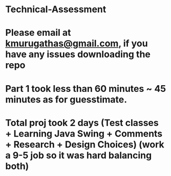 # Technical-Assessment

# Please email at kmurugathas@gmail.com, if you have any issues downloading the repo
# Part 1 took less than 60 minutes ~ 45 minutes as for guesstimate. 
# Total proj took 2 days (Test classes + Learning Java Swing + Comments + Research + Design Choices) (work a 9-5 job so it was hard balancing both)
